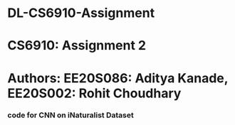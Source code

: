 # DL-CS6910-Assignment

# CS6910: Assignment 2
# Authors: EE20S086: Aditya Kanade, EE20S002: Rohit Choudhary
### code for CNN on iNaturalist Dataset

